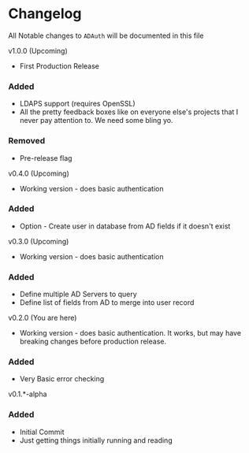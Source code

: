 # Changelog

All Notable changes to `ADAuth` will be documented in this file


v1.0.0 (Upcoming)
- First Production Release
### Added
- LDAPS support (requires OpenSSL)
- All the pretty feedback boxes like on everyone else's projects that I never pay attention to. We need some bling yo. 
### Removed
- Pre-release flag

v0.4.0 (Upcoming)
- Working version - does basic authentication
### Added
- Option - Create user in database from AD fields if it doesn't exist

v0.3.0 (Upcoming)
- Working version - does basic authentication
### Added
- Define multiple AD Servers to query
- Define list of fields from AD to merge into user record

v0.2.0 (You are here)
- Working version - does basic authentication. It works, but may have breaking changes before production release. 
### Added
- Very Basic error checking

v0.1.*-alpha
### Added
- Initial Commit
- Just getting things initially running and reading
